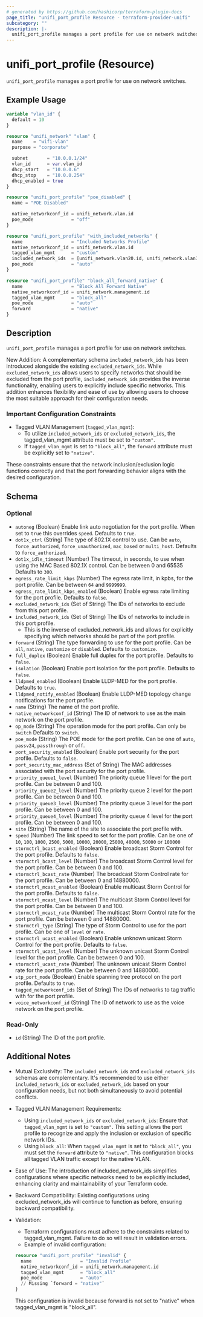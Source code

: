 ```yaml
---
# generated by https://github.com/hashicorp/terraform-plugin-docs
page_title: "unifi_port_profile Resource - terraform-provider-unifi"
subcategory: ""
description: |-
  unifi_port_profile manages a port profile for use on network switches.
---
```


# unifi_port_profile (Resource)

`unifi_port_profile` manages a port profile for use on network switches.

## Example Usage

```terraform
variable "vlan_id" {
  default = 10
}

resource "unifi_network" "vlan" {
  name    = "wifi-vlan"
  purpose = "corporate"

  subnet       = "10.0.0.1/24"
  vlan_id      = var.vlan_id
  dhcp_start   = "10.0.0.6"
  dhcp_stop    = "10.0.0.254"
  dhcp_enabled = true
}

resource "unifi_port_profile" "poe_disabled" {
  name = "POE Disabled"

  native_networkconf_id = unifi_network.vlan.id
  poe_mode              = "off"
}

resource "unifi_port_profile" "with_included_networks" {
  name                  = "Included Networks Profile"
  native_networkconf_id = unifi_network.vlan.id
  tagged_vlan_mgmt      = "custom"
  included_network_ids  = [unifi_network.vlan20.id, unifi_network.vlan30.id]
  poe_mode              = "auto"
}

resource "unifi_port_profile" "block_all_forward_native" {
  name                  = "Block All Forward Native"
  native_networkconf_id = unifi_network.management.id
  tagged_vlan_mgmt      = "block_all"
  poe_mode              = "auto"
  forward               = "native"
}
```

## Description

`unifi_port_profile` manages a port profile for use on network switches.

New Addition: A complementary schema `included_network_ids` has been introduced alongside the existing `excluded_network_ids`. While `excluded_network_ids` allows users to specify networks that should be excluded from the port profile, `included_network_ids` provides the inverse functionality, enabling users to explicitly include specific networks. This addition enhances flexibility and ease of use by allowing users to choose the most suitable approach for their configuration needs.

### Important Configuration Constraints

- Tagged VLAN Management (`tagged_vlan_mgmt`):
  - To utilize `included_network_ids` or `excluded_network_ids`, the tagged_vlan_mgmt attribute must be set to `"custom"`.
  - If `tagged_vlan_mgmt` is set to `"block_all"`, the `forward` attribute must be explicitly set to `"native"`.

These constraints ensure that the network inclusion/exclusion logic functions correctly and that the port forwarding behavior aligns with the desired configuration.

<!-- schema generated by tfplugindocs -->

## Schema

### Optional

- `autoneg` (Boolean) Enable link auto negotiation for the port profile. When set to `true` this overrides `speed`. Defaults to `true`.
- `dot1x_ctrl` (String) The type of 802.1X control to use. Can be `auto`, `force_authorized`, `force_unauthorized`, `mac_based` or `multi_host`. Defaults to `force_authorized`.
- `dot1x_idle_timeout` (Number) The timeout, in seconds, to use when using the MAC Based 802.1X control. Can be between 0 and 65535 Defaults to `300`.
- `egress_rate_limit_kbps` (Number) The egress rate limit, in kpbs, for the port profile. Can be between `64` and `9999999`.
- `egress_rate_limit_kbps_enabled` (Boolean) Enable egress rate limiting for the port profile. Defaults to `false`.
- `excluded_network_ids` (Set of String) The IDs of networks to exclude from this port profile.
- `included_network_ids` (Set of String) The IDs of networks to include in this port profile.
  - This is the inverse of excluded_network_ids and allows for explicitly specifying which networks should be part of the port profile.
- `forward` (String) The type forwarding to use for the port profile. Can be `all`, `native`, `customize` or `disabled`. Defaults to `customize`.
- `full_duplex` (Boolean) Enable full duplex for the port profile. Defaults to `false`.
- `isolation` (Boolean) Enable port isolation for the port profile. Defaults to `false`.
- `lldpmed_enabled` (Boolean) Enable LLDP-MED for the port profile. Defaults to `true`.
- `lldpmed_notify_enabled` (Boolean) Enable LLDP-MED topology change notifications for the port profile.
- `name` (String) The name of the port profile.
- `native_networkconf_id` (String) The ID of network to use as the main network on the port profile.
- `op_mode` (String) The operation mode for the port profile. Can only be `switch` Defaults to `switch`.
- `poe_mode` (String) The POE mode for the port profile. Can be one of `auto`, `passv24`, `passthrough` or `off`.
- `port_security_enabled` (Boolean) Enable port security for the port profile. Defaults to `false`.
- `port_security_mac_address` (Set of String) The MAC addresses associated with the port security for the port profile.
- `priority_queue1_level` (Number) The priority queue 1 level for the port profile. Can be between 0 and 100.
- `priority_queue2_level` (Number) The priority queue 2 level for the port profile. Can be between 0 and 100.
- `priority_queue3_level` (Number) The priority queue 3 level for the port profile. Can be between 0 and 100.
- `priority_queue4_level` (Number) The priority queue 4 level for the port profile. Can be between 0 and 100.
- `site` (String) The name of the site to associate the port profile with.
- `speed` (Number) The link speed to set for the port profile. Can be one of `10`, `100`, `1000`, `2500`, `5000`, `10000`, `20000`, `25000`, `40000`, `50000` or `100000`
- `stormctrl_bcast_enabled` (Boolean) Enable broadcast Storm Control for the port profile. Defaults to `false`.
- `stormctrl_bcast_level` (Number) The broadcast Storm Control level for the port profile. Can be between 0 and 100.
- `stormctrl_bcast_rate` (Number) The broadcast Storm Control rate for the port profile. Can be between 0 and 14880000.
- `stormctrl_mcast_enabled` (Boolean) Enable multicast Storm Control for the port profile. Defaults to `false`.
- `stormctrl_mcast_level` (Number) The multicast Storm Control level for the port profile. Can be between 0 and 100.
- `stormctrl_mcast_rate` (Number) The multicast Storm Control rate for the port profile. Can be between 0 and 14880000.
- `stormctrl_type` (String) The type of Storm Control to use for the port profile. Can be one of `level` or `rate`.
- `stormctrl_ucast_enabled` (Boolean) Enable unknown unicast Storm Control for the port profile. Defaults to `false`.
- `stormctrl_ucast_level` (Number) The unknown unicast Storm Control level for the port profile. Can be between 0 and 100.
- `stormctrl_ucast_rate` (Number) The unknown unicast Storm Control rate for the port profile. Can be between 0 and 14880000.
- `stp_port_mode` (Boolean) Enable spanning tree protocol on the port profile. Defaults to `true`.
- `tagged_networkconf_ids` (Set of String) The IDs of networks to tag traffic with for the port profile.
- `voice_networkconf_id` (String) The ID of network to use as the voice network on the port profile.

### Read-Only

- `id` (String) The ID of the port profile.

## Additional Notes

- Mutual Exclusivity: The `included_network_ids` and `excluded_network_ids` schemas are complementary. It's recommended to use either `included_network_ids` or `excluded_network_ids` based on your configuration needs, but not both simultaneously to avoid potential conflicts.

- Tagged VLAN Management Requirements:

  - Using `included_network_ids` or `excluded_network_ids`: Ensure that `tagged_vlan_mgmt` is set to `"custom"`. This setting allows the port profile to recognize and apply the inclusion or exclusion of specific network IDs.
  - Using `block_all`: When `tagged_vlan_mgmt` is set to `"block_all"`, you must set the `forward` attribute to `"native"`. This configuration blocks all tagged VLAN traffic except for the native VLAN.

- Ease of Use: The introduction of included_network_ids simplifies configurations where specific networks need to be explicitly included, enhancing clarity and maintainability of your Terraform code.

- Backward Compatibility: Existing configurations using excluded_network_ids will continue to function as before, ensuring backward compatibility.

- Validation:
  - Terraform configurations must adhere to the constraints related to tagged_vlan_mgmt. Failure to do so will result in validation errors.
  - Example of invalid configuration:
  ```terraform
  resource "unifi_port_profile" "invalid" {
    name                  = "Invalid Profile"
    native_networkconf_id = unifi_network.management.id
    tagged_vlan_mgmt      = "block_all"
    poe_mode              = "auto"
    // Missing `forward = "native"`
  }
  ```
  This configuration is invalid because forward is not set to "native" when tagged_vlan_mgmt is "block_all".
